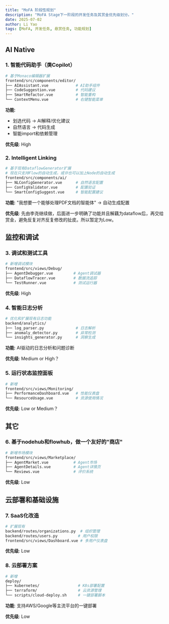 ```yaml
---
title: "MoFA 阶段性规划"
description: "MoFA Stage下一阶段的开发任务及其赏金优先级划分。"
date: 2025-07-02
author: Li Yao
tags: [MoFA, 开发任务, 悬赏任务, 功能规划]
---
```


##  **AI Native**

### 1. **智能代码助手（类Copilot）**
```bash
# 基于Monaco编辑器扩展
frontend/src/components/editor/
├── AIAssistant.vue            # AI助手组件
├── CodeSuggestion.vue         # 代码建议
├── SmartRefactor.vue          # 智能重构
└── ContextMenu.vue            # 右键智能菜单
```
**功能**: 
- 划选代码 → AI解释/优化建议
- 自然语言 → 代码生成
- 智能import和依赖管理

**优先级**: High


### 2. **Intelligent Linking**
```bash
# 基于现有DataflowGenerator扩展
# 现在只支持Flow的自动生成，或许也可以加上Node的自动生成
frontend/src/components/ai/
├── NLConfigGenerator.vue      # 自然语言配置
├── ConfigValidator.vue        # 配置验证
└── SmartConfigSuggest.vue     # 智能配置建议
```
**功能**: "我想要一个能够处理PDF文档的智能体" → 自动生成配置

**优先级**: 先由李尧继续做，后面进一步明确了功能并且解藕为dataflow后，再交给赏金，避免反复对齐反复修改的扯皮。所以暂定为Low。

##  **监控和调试**

### 3. **调试和测试工具**
```bash
# 新增调试模块
frontend/src/views/Debug/
├── AgentDebugger.vue         # Agent调试器
├── DataflowTracer.vue        # 数据流追踪
└── TestRunner.vue            # 测试运行器
```

**优先级**: High


### 4. **智能日志分析**
```bash
# 优化和扩展现有日志功能
backend/analytics/
├── log_parser.py              # 日志解析
├── anomaly_detector.py        # 异常检测
└── insights_generator.py      # 洞察生成
```

**功能**: AI驱动的日志分析和问题诊断

**优先级**: Medium or High？



### 5. **运行状态监控面板**
```bash
# 新增
frontend/src/views/Monitoring/
├── PerformanceDashboard.vue   # 性能仪表盘
└── ResourceUsage.vue          # 资源使用情况
```

**优先级**: Low or Medium？

##  **其它**

### 6. **基于nodehub和flowhub，做一个友好的"商店"**
```bash
# 新增市场模块
frontend/src/views/Marketplace/
├── AgentMarket.vue           # Agent市场
├── AgentDetails.vue          # Agent详情页
└── Reviews.vue               # 评价系统
```
**优先级**: Low

##  **云部署和基础设施**

### 7. **SaaS化改造**
```bash
# 扩展现有
backend/routes/organizations.py  # 组织管理
backend/routes/users.py         # 用户权限
frontend/src/views/Dashboard.vue # 多用户仪表盘
```

**优先级**: Low


### 8. **云部署方案**
```bash
# 新增
deploy/
├── kubernetes/                 # K8s部署配置
├── terraform/                  # 云资源管理
└── scripts/cloud-deploy.sh     # 一键部署脚本
```
**功能**: 支持AWS/Google等主流平台的一键部署

**优先级**: Low